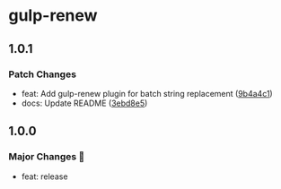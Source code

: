 # gulp-renew

## 1.0.1

### Patch Changes

- feat: Add gulp-renew plugin for batch string replacement ([9b4a4c1](https://github.com/Meqn/pipflow/commit/9b4a4c16456c880bab3928fc62248c598ac6fcb2))
- docs: Update README ([3ebd8e5](https://github.com/Meqn/pipflow/commit/3ebd8e550e047b6c00433afbbb9d59e7afd34c13))

## 1.0.0

### Major Changes 🎉

- feat: release
